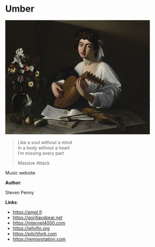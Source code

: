 # Umber

![hero](docs/image/umber.jpg)

> Like a soul without a mind\
> In a body without a heart\
> I’m missing every part
>
> Massive Attack

Music website

**Author**:

Steven Penny

**Links**:

- <https://ampl.fi>
- <https://gorillavsbear.net>
- <https://internet4000.com>
- <https://jellyfin.org>
- <https://pitchfork.com>
- <https://remixrotation.com>
